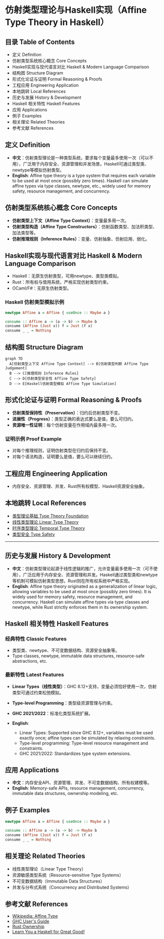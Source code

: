 # 仿射类型理论与Haskell实现（Affine Type Theory in Haskell）

## 目录 Table of Contents

- 定义 Definition
- 仿射类型系统核心概念 Core Concepts
- Haskell实现与现代语言对比 Haskell & Modern Language Comparison
- 结构图 Structure Diagram
- 形式化论证与证明 Formal Reasoning & Proofs
- 工程应用 Engineering Application
- 本地跳转 Local References
- 历史与发展 History & Development
- Haskell 相关特性 Haskell Features
- 应用 Applications
- 例子 Examples
- 相关理论 Related Theories
- 参考文献 References

## 定义 Definition

- **中文**：仿射类型理论是一种类型系统，要求每个变量最多使用一次（可以不用），广泛用于内存安全、资源管理和并发场景。Haskell可通过类型类、newtype等模拟仿射类型。
- **English**: Affine type theory is a type system that requires each variable to be used at most once (possibly zero times). Haskell can simulate affine types via type classes, newtype, etc., widely used for memory safety, resource management, and concurrency.

## 仿射类型系统核心概念 Core Concepts

- **仿射类型上下文（Affine Type Context）**：变量最多用一次。
- **仿射类型构造（Affine Type Constructors）**：仿射函数类型、加法积类型、加法类型等。
- **仿射推理规则（Inference Rules）**：变量、仿射抽象、仿射应用、弱化。

## Haskell实现与现代语言对比 Haskell & Modern Language Comparison

- Haskell：无原生仿射类型，可用newtype、类型类模拟。
- Rust：所有权与借用系统，严格实现仿射类型约束。
- OCaml/F#：无原生仿射类型。

### Haskell 仿射类型模拟示例

```haskell
newtype Affine a = Affine { useOnce :: Maybe a }

consume :: Affine a -> (a -> b) -> Maybe b
consume (Affine (Just x)) f = Just (f x)
consume _ _ = Nothing
```

## 结构图 Structure Diagram

```mermaid
graph TD
  A[仿射类型上下文 Affine Type Context] --> B[仿射类型判断 Affine Type Judgement]
  B --> C[推理规则 Inference Rules]
  C --> D[仿射类型安全性 Affine Type Safety]
  D --> E[Haskell仿射类型模拟 Affine Type Simulation]
```

## 形式化论证与证明 Formal Reasoning & Proofs

- **仿射类型保持性（Preservation）**：归约后仿射类型不变。
- **进展性（Progress）**：类型正确的表达式要么是值，要么可归约。
- **资源唯一性证明**：每个仿射变量在作用域内最多用一次。

### 证明示例 Proof Example

- 对每个推理规则，证明仿射类型在归约后保持不变。
- 对每个语法构造，证明要么是值，要么可以继续归约。

## 工程应用 Engineering Application

- 内存安全、资源管理、并发、Rust所有权模型、Haskell资源安全抽象。

## 本地跳转 Local References

- [类型理论基础 Type Theory Foundation](../01-Type-Theory/01-Type-Theory-Foundation.md)
- [线性类型理论 Linear Type Theory](../02-Linear-Type-Theory/01-Linear-Type-Theory-Foundation.md)
- [时序类型理论 Temporal Type Theory](../04-Temporal-Type-Theory/01-Temporal-Type-Theory-Foundation.md)
- [类型安全 Type Safety](../14-Type-Safety/01-Type-Safety-in-Haskell.md)

---

## 历史与发展 History & Development

- **中文**：仿射类型理论起源于线性逻辑的推广，允许变量最多使用一次（可不使用），广泛应用于内存安全、资源管理和并发。Haskell通过类型类和newtype等机制可模拟仿射类型思想，Rust则在所有权系统中严格实现。
- **English**: Affine type theory originated as a generalization of linear logic, allowing variables to be used at most once (possibly zero times). It is widely used for memory safety, resource management, and concurrency. Haskell can simulate affine types via type classes and newtype, while Rust strictly enforces them in its ownership system.

## Haskell 相关特性 Haskell Features

### 经典特性 Classic Features

- 类型类、newtype、不可变数据结构、资源安全抽象等。
- Type classes, newtype, immutable data structures, resource-safe abstractions, etc.

### 最新特性 Latest Features

- **Linear Types（线性类型）**：GHC 8.12+支持，变量必须恰好使用一次，仿射类型可通过约束松弛模拟。
- **Type-level Programming**：类型级资源管理与约束。
- **GHC 2021/2022**：标准化类型系统扩展。

- **English**:
  - Linear Types: Supported since GHC 8.12+, variables must be used exactly once; affine types can be simulated by relaxing constraints.
  - Type-level programming: Type-level resource management and constraints.
  - GHC 2021/2022: Standardizes type system extensions.

## 应用 Applications

- **中文**：内存安全API、资源管理、并发、不可变数据结构、所有权建模等。
- **English**: Memory-safe APIs, resource management, concurrency, immutable data structures, ownership modeling, etc.

## 例子 Examples

```haskell
newtype Affine a = Affine { useOnce :: Maybe a }

consume :: Affine a -> (a -> b) -> Maybe b
consume (Affine (Just x)) f = Just (f x)
consume _ _ = Nothing
```

## 相关理论 Related Theories

- 线性类型理论（Linear Type Theory）
- 资源敏感类型系统（Resource-sensitive Type Systems）
- 不可变数据结构（Immutable Data Structures）
- 并发与分布式系统（Concurrency and Distributed Systems）

## 参考文献 References

- [Wikipedia: Affine Type](https://en.wikipedia.org/wiki/Affine_type)
- [GHC User's Guide](https://downloads.haskell.org/ghc/latest/docs/html/users_guide/)
- [Rust Ownership](https://doc.rust-lang.org/book/ch04-01-what-is-ownership.html)
- [Learn You a Haskell for Great Good!](http://learnyouahaskell.com/)
